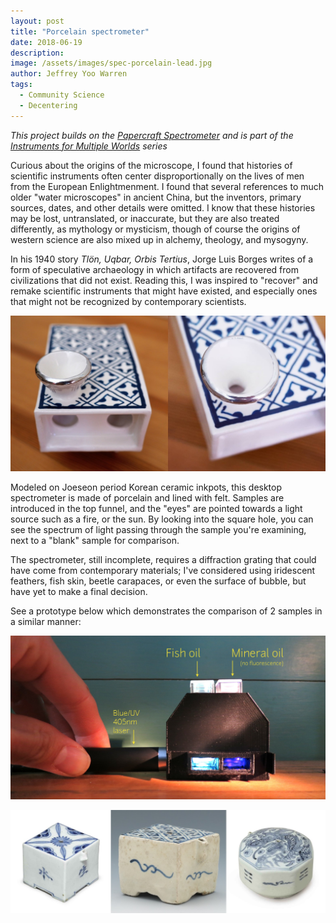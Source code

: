 ```yaml
---
layout: post
title: "Porcelain spectrometer"
date: 2018-06-19
description: 
image: /assets/images/spec-porcelain-lead.jpg
author: Jeffrey Yoo Warren
tags: 
  - Community Science
  - Decentering
---
```


_This project builds on the [Papercraft Spectrometer](/2019/12/01/papercraft-spectrometer/) and is part of the [Instruments for Multiple Worlds](/2020/05/05/instruments/) series_

Curious about the origins of the microscope, I found that histories of scientific instruments often center disproportionally on the lives of men from the European Enlightmenment. I found that several references to much older "water microscopes" in ancient China, but the inventors, primary sources, dates, and other details were omitted. I know that these histories may be lost, untranslated, or inaccurate, but they are also treated differently, as mythology or mysticism, though of course the origins of western science are also mixed up in alchemy, theology, and mysogyny. 

In his 1940 story _Tlön, Uqbar, Orbis Tertius_, Jorge Luis Borges writes of a form of speculative archaeology in which artifacts are recovered from civilizations that did not exist. Reading this, I was inspired to "recover" and remake scientific instruments that might have existed, and especially ones that might not be recognized by contemporary scientists. 

![two images of a poreclain box on four short legs, with blue checkered pattern and a porcelain cone on top](/assets/images/spec-porcelain-2.jpg#full)

Modeled on Joeseon period Korean ceramic inkpots, this desktop spectrometer is made of porcelain and lined with felt. Samples are introduced in the top funnel, and the "eyes" are pointed towards a light source such as a fire, or the sun. By looking into the square hole, you can see the spectrum of light passing through the sample you're examining, next to a "blank" sample for comparison.

The spectrometer, still incomplete, requires a diffraction grating that could have come from contemporary materials; I've considered using iridescent feathers, fish skin, beetle carapaces, or even the surface of bubble, but have yet to make a final decision.

See a prototype below which demonstrates the comparison of 2 samples in a similar manner:

![a laser inserted into a dark 3d-printed box illuminates two plastic containers filled with liquid, each of which shines a different color](/assets/images/spec-illumination.jpg)

![three small white Joseon period ceramic pieces, each cubic or octagonal, with blue glazed patterns](/assets/images/spec-ceramics.jpg)
